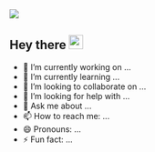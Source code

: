 <img src="https://readme-typing-svg.herokuapp.com?size=34&width=620&lines=Hi%2C+I'm+Dimitris;A+passionate+Web+Developer++" />

<h2>Hey there <img src="https://media.giphy.com/media/hvRJCLFzcasrR4ia7z/giphy.gif" width="25px" /></h2>

- 🔭 I’m currently working on ...
- 🌱 I’m currently learning ...
- 👯 I’m looking to collaborate on ...
- 🤔 I’m looking for help with ...
- 💬 Ask me about ...
- 📫 How to reach me: ...
- 😄 Pronouns: ...
- ⚡ Fun fact: ...
